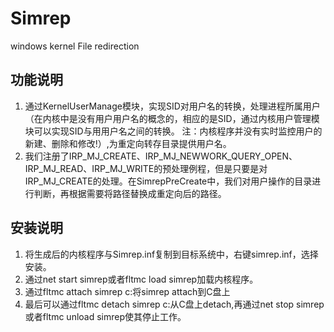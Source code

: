 Simrep
======

windows kernel File redirection

功能说明
-----------------
1. 通过KernelUserManage模块，实现SID对用户名的转换，处理进程所属用户（在内核中是没有用户用户名的概念的，相应的是SID，通过内核用户管理模块可以实现SID与用用户名之间的转换。
注：内核程序并没有实时监控用户的新建、删除和修改!）,为重定向转存目录提供用户名。
2. 我们注册了IRP_MJ_CREATE、IRP_MJ_NEWWORK_QUERY_OPEN、IRP_MJ_READ、IRP_MJ_WRITE的预处理例程，但是只要是对IRP_MJ_CREATE的处理。在SimrepPreCreate中，我们对用户操作的目录进行判断，再根据需要将路径替换成重定向后的路径。

安装说明
-----------------
1. 将生成后的内核程序与Simrep.inf复制到目标系统中，右键simrep.inf，选择安装。
2. 通过net start simrep或者fltmc load simrep加载内核程序。
3. 通过fltmc attach simrep c:将simrep attach到C盘上
4. 最后可以通过fltmc detach simrep c:从C盘上detach,再通过net stop simrep或者fltmc unload simrep使其停止工作。
